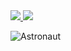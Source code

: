 <a href="https://github.com/jinliming2">
  <img src="https://github-readme-stats.vercel.app/api/top-langs/?username=jinliming2&layout=compact&theme=merko" />
</a>
<a href="https://github.com/jinliming2">
  <img src="https://github-readme-stats.vercel.app/api?username=jinliming2&show_icons=true&include_all_commits=true&count_private=true&hide_title=true&theme=merko" />
</a>

![Astronaut](https://raw.githubusercontent.com/jinliming2/jinliming2/master/astronaut.svg)
